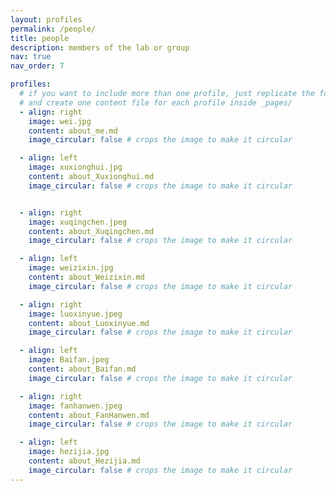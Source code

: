 ```yaml
---
layout: profiles
permalink: /people/
title: people
description: members of the lab or group
nav: true
nav_order: 7

profiles:
  # if you want to include more than one profile, just replicate the following block
  # and create one content file for each profile inside _pages/
  - align: right
    image: wei.jpg
    content: about_me.md
    image_circular: false # crops the image to make it circular

  - align: left
    image: xuxionghui.jpg
    content: about_Xuxionghui.md
    image_circular: false # crops the image to make it circular


  - align: right
    image: xuqingchen.jpeg
    content: about_Xuqingchen.md
    image_circular: false # crops the image to make it circular

  - align: left
    image: weizixin.jpg
    content: about_Weizixin.md
    image_circular: false # crops the image to make it circular

  - align: right
    image: luoxinyue.jpeg
    content: about_Luoxinyue.md
    image_circular: false # crops the image to make it circular

  - align: left
    image: Baifan.jpeg
    content: about_Baifan.md
    image_circular: false # crops the image to make it circular

  - align: right
    image: fanhanwen.jpeg
    content: about_FanHanwen.md
    image_circular: false # crops the image to make it circular

  - align: left
    image: hezijia.jpg
    content: about_Hezijia.md
    image_circular: false # crops the image to make it circular
---
```

